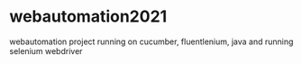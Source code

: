 # webautomation2021
webautomation project running on cucumber, fluentlenium, java and running selenium webdriver
